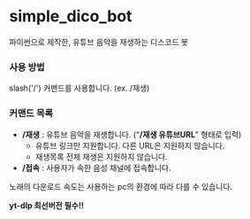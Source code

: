 # simple_dico_bot
파이썬으로 제작한, 유튜브 음악을 재생하는 디스코드 봇

### 사용 방법
slash('/') 커맨드를 사용합니다. (ex. /재생)

### 커맨드 목록
+ **/재생** : 유튜브 음악을 재생합니다. ("**/재생 유튜브URL**" 형태로 입력)
    + 유튜브 링크만 지원합니다. 다른 URL은 지원하지 않습니다.
    + 재생목록 전체 재생은 지원하지 않습니다.
+ **/접속** : 사용자가 속한 음성 채널에 접속합니다.

노래의 다운로드 속도는 사용하는 pc의 환경에 따라 다를 수 있습니다.

**yt-dlp 최선버전 필수!!**

